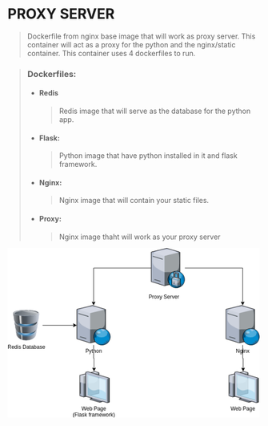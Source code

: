 # PROXY SERVER

> Dockerfile from nginx base image that will work as proxy server. This container will act as a proxy for the python and the nginx/static container. This container uses 4 dockerfiles to run.

> ### Dockerfiles:
>
> - #### Redis
>   > Redis image that will serve as the database for the python app.
> - #### Flask:
>   > Python image that have python installed in it and flask framework.
> - #### Nginx:
>   > Nginx image that will contain your static files.
> - #### Proxy:
>   > Nginx image thaht will work as your proxy server

![](ProxyDiagram.png)
